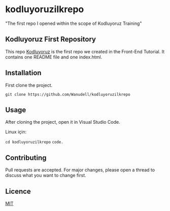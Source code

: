 # kodluyoruzilkrepo

"The first repo I opened within the scope of Kodluyoruz Training"

## Kodluyoruz First Repository

This repo [Kodluyoruz]([https://www.kodluzun.org/](https://www.kodluyoruz.org/)) is the first repo we created in the Front-End Tutorial. It contains one README file and one index.html.

## Installation

First clone the project.

`git clone https://github.com/Wanudell/kodluyoruzilkrepo`

## Usage

After cloning the project, open it in Visual Studio Code.

Linux için:

`cd kodluyoruzilkrepo`
`code.`

## Contributing

Pull requests are accepted. For major changes, please open a thread to discuss what you want to change first.

## Licence

[MIT](https://choosealicense.com/)
